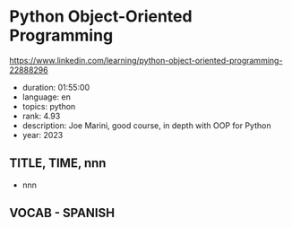 # Python Object-Oriented Programming

https://www.linkedin.com/learning/python-object-oriented-programming-22888296

- duration: 01:55:00
- language: en
- topics: python
- rank: 4.93
- description: Joe Marini, good course, in depth with OOP for Python
- year: 2023

## TITLE, TIME, nnn

- nnn

## VOCAB - SPANISH

```
```
